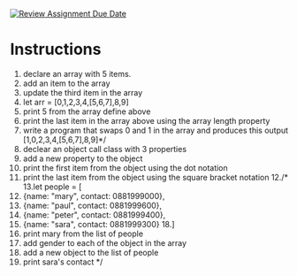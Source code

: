 [![Review Assignment Due Date](https://classroom.github.com/assets/deadline-readme-button-24ddc0f5d75046c5622901739e7c5dd533143b0c8e959d652212380cedb1ea36.svg)](https://classroom.github.com/a/1yxzCt4z)
# Instructions
1. declare an array with 5 items.
2. add an item to the array
3. update the third item in the array
4. let arr = [0,1,2,3,4,[5,6,7],8,9]
5. print 5 from the array define above
6. print the last item in the array above using the array length property
7. write a program that swaps 0 and 1 in the array and produces this output [1,0,2,3,4,[5,6,7],8,9]*/
8. declear an object call class with 3 properties
9. add a new property to the object
10. print the first item from the object using the dot notation
11. print the last item from the object using the square bracket notation
12./* 
13.let people = [
14.    {name: "mary", contact: 0881999000},
15.    {name: "paul", contact: 0881999600},
16.    {name: "peter", contact: 0881999400},
17.    {name: "sara", contact: 0881999300}
18.]
19. print mary from the list of people 
20. add gender to each of the object in the array
21. add a new object to the list of people
22. print sara's contact
*/

